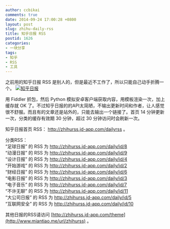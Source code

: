 ```yaml
---
author: ccbikai
comments: true
date: 2014-09-24 17:00:28 +0800
layout: post
slug: zhihu-daily-rss
title: 知乎日报 RSS
postid: 1626
categories:
- 一块分享
tags:
- 知乎
- RSS
- 工具
---
```

之前用的知乎日报 RSS 是别人的，但是最近不工作了，所以只能自己动手折腾一个。 
[![知乎日报](http://ww3.sinaimg.cn/large/c74746f0gw1ei8pvavboij20r808cmz2.jpg)](http://ww3.sinaimg.cn/bmiddle/c74746f0gw1ei8pvavboij20r808cmz2.jpg)

<!-- more -->
用 Fiddler 抓包，然后 Python 模拟安卓客户端获取内容，用模板渲染一次，加上缓存就 OK 了。不过知乎日报的的API太简陋，不输出更新时间和作者，让人感觉很不舒服。而且有的文章还是站外的，只能去输出一个链接了。首页 14 分钟更新一次，分类的缓存有效期 30 分钟，超过 30 分钟访问时会刷新一次。

知乎日报首页 RSS： http://zhihurss.jd-app.com/dailyrss 。

分类RSS：  
“足球日报” 的 RSS 为 http://zhihurss.jd-app.com/daily/id/8  
“动漫日报” 的 RSS 为 http://zhihurss.jd-app.com/daily/id/9  
“设计日报” 的 RSS 为 http://zhihurss.jd-app.com/daily/id/4  
“开始游戏” 的 RSS 为 http://zhihurss.jd-app.com/daily/id/2  
“财经日报” 的 RSS 为 http://zhihurss.jd-app.com/daily/id/6  
“电影日报” 的 RSS 为 http://zhihurss.jd-app.com/daily/id/3  
“电子音乐” 的 RSS 为 http://zhihurss.jd-app.com/daily/id/7  
“不许无聊” 的 RSS 为 http://zhihurss.jd-app.com/daily/id/11  
“大公司日报” 的 RSS 为 http://zhihurss.jd-app.com/daily/id/5  
“互联网安全” 的 RSS 为 http://zhihurss.jd-app.com/daily/id/10 

其他日报的RSS请访问 [http://zhihurss.jd-app.com/theme](http://www.miantiao.me/url/zhihurss) 。
